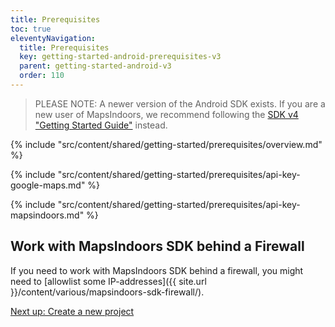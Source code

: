 ```yaml
---
title: Prerequisites
toc: true
eleventyNavigation:
  title: Prerequisites
  key: getting-started-android-prerequisites-v3
  parent: getting-started-android-v3
  order: 110
---
```


> PLEASE NOTE: A newer version of the Android SDK exists. If you are a new user of MapsIndoors, we recommend following the [SDK v4 "Getting Started Guide"](https://docs.mapsindoors.com/content/getting-started/android/v4/) instead.

<!-- Overview -->
{% include "src/content/shared/getting-started/prerequisites/overview.md" %}

<!-- Google Maps API key -->
{% include "src/content/shared/getting-started/prerequisites/api-key-google-maps.md" %}

<!-- MapsIndoors API key -->
{% include "src/content/shared/getting-started/prerequisites/api-key-mapsindoors.md" %}

## Work with MapsIndoors SDK behind a Firewall

If you need to work with MapsIndoors SDK behind a firewall, you might need to [allowlist some IP-addresses]({{ site.url }}/content/various/mapsindoors-sdk-firewall/).

<p class="next-article"><a class="mi-button mi-button--outline" href="{{ site.url }}/content/getting-started/android/new-project/">Next up: Create a new project</a>
